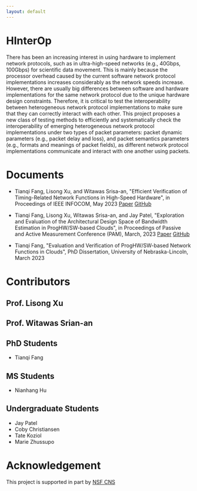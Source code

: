 ```yaml
---
layout: default
---
```


# HInterOp

There has been an increasing interest in using hardware to implement network protocols, such as in ultra-high-speed networks (e.g., 40Gbps, 100Gbps) for scientific data movement. This is mainly because the processor overhead caused by the current software network protocol implementations increases considerably as the network speeds increase. However, there are usually big differences between software and hardware implementations for the same network protocol due to the unique hardware design constraints. Therefore, it is critical to test the interoperability between heterogeneous network protocol implementations to make sure that they can correctly interact with each other. This project proposes a new class of testing methods to efficiently and systematically check the interoperability of emerging heterogeneous network protocol implementations under two types of packet parameters: packet dynamic parameters (e.g., packet delay and loss), and packet semantics parameters (e.g., formats and meanings of packet fields), as different network protocol implementations communicate and interact with one another using packets. 

# Documents

- Tianqi Fang, Lisong Xu, and Witawas Srisa-an, "Efficient Verification of Timing-Related Network Functions in High-Speed Hardware", in Proceedings of IEEE INFOCOM, May 2023 [Paper](https://doi.org/10.1109/INFOCOM53939.2023.10228994) [GitHub](https://github.com/ftqtfff/TimingFunctionVerification)

- Tianqi Fang, Lisong Xu, Witawas Srisa-an, and Jay Patel, "Exploration and Evaluation of the Architectural Design Space of Bandwidth Estimation in ProgHW/SW-based Clouds", in Proceedings of Passive and Active Measurement Conference (PAM), March, 2023 [Paper](https://link.springer.com/chapter/10.1007/978-3-031-28486-1_12) [GitHub](https://github.com/ftqtfff/FPGABandwidth)
  
- Tianqi Fang, "Evaluation and Verification of ProgHW/SW-based Network Functions in Clouds", PhD Dissertation, University of Nebraska-Lincoln, March 2023


# Contributors

## Prof. Lisong Xu

## Prof. Witawas Srian-an


## PhD Students

- Tianqi Fang

## MS Students

- Nianhang Hu

## Undergraduate Students 

- Jay Patel
- Coby Christiansen
- Tate Koziol
- Marie Zhussupo

# Acknowledgement

This project is supported in part by [NSF CNS](https://www.nsf.gov/awardsearch/showAward?AWD_ID=2135539)
